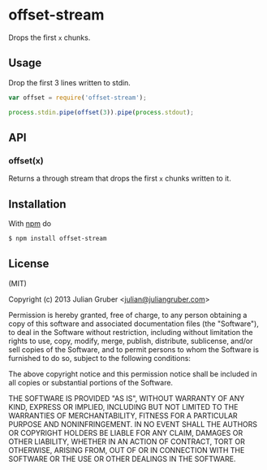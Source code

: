 
# offset-stream

Drops the first `x` chunks.

## Usage

Drop the first 3 lines written to stdin.

```js
var offset = require('offset-stream');

process.stdin.pipe(offset(3)).pipe(process.stdout);
```

## API

### offset(x)

Returns a through stream that drops the first `x` chunks written to it.

## Installation

With [npm](http://npmjs.org) do

```bash
$ npm install offset-stream
```

## License

(MIT)

Copyright (c) 2013 Julian Gruber &lt;julian@juliangruber.com&gt;

Permission is hereby granted, free of charge, to any person obtaining a copy of
this software and associated documentation files (the "Software"), to deal in
the Software without restriction, including without limitation the rights to
use, copy, modify, merge, publish, distribute, sublicense, and/or sell copies
of the Software, and to permit persons to whom the Software is furnished to do
so, subject to the following conditions:

The above copyright notice and this permission notice shall be included in all
copies or substantial portions of the Software.

THE SOFTWARE IS PROVIDED "AS IS", WITHOUT WARRANTY OF ANY KIND, EXPRESS OR
IMPLIED, INCLUDING BUT NOT LIMITED TO THE WARRANTIES OF MERCHANTABILITY,
FITNESS FOR A PARTICULAR PURPOSE AND NONINFRINGEMENT. IN NO EVENT SHALL THE
AUTHORS OR COPYRIGHT HOLDERS BE LIABLE FOR ANY CLAIM, DAMAGES OR OTHER
LIABILITY, WHETHER IN AN ACTION OF CONTRACT, TORT OR OTHERWISE, ARISING FROM,
OUT OF OR IN CONNECTION WITH THE SOFTWARE OR THE USE OR OTHER DEALINGS IN THE
SOFTWARE.
